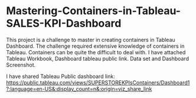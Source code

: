 # Mastering-Containers-in-Tableau-SALES-KPI-Dashboard
This project is a challenge to master in creating containers in Tableau Dashboard. The challenge required extensive knowledge of containers in Tableau. Containers can be quite the difficult to deal with. I have attached Tableau Workbook, Dashboard tableau public link. Data set and Dashboard Screenshot.

I have shared Tableau Public dashboard link: https://public.tableau.com/views/SUPERSTOREKPIsContainers/Dashboard1?:language=en-US&:display_count=n&:origin=viz_share_link
